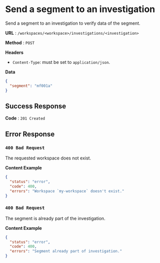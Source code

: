 # Send a segment to an investigation

Send a segment to an investigation to verify data of the segment.

**URL** : `/workspaces/<workspace>/investigations/<investigation>`

**Method** : `POST`

**Headers**

- `Content-Type`: must be set to `application/json`.

**Data**

```json
{
  "segment": "mf001a"
}
```

## Success Response

**Code** : `201 Created`

## Error Response

### `400 Bad Request`

The requested workspace does not exist.

**Content Example**

```json
{
  "status": "error",
  "code": 400,
  "errors": "Workspace `my-workspace` doesn't exist."
}
```

### `400 Bad Request`

The segment is already part of the investigation.

**Content Example**

```json
{
  "status": "error",
  "code": 400,
  "errors": "Segment already part of investigation."
}
```
